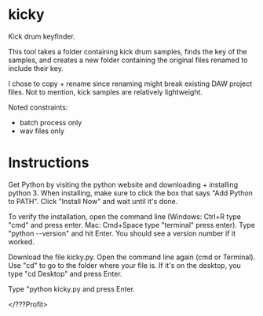 # kicky
Kick drum keyfinder.

This tool takes a folder containing kick drum samples, finds the key of the samples, and creates a new folder containing the original files renamed to include their key.

I chose to copy + rename since renaming might break existing DAW project files. Not to mention, kick samples are relatively lightweight.

Noted constraints:
- batch process only
- wav files only


# Instructions
Get Python by visiting the python website and downloading + installing python 3. When installing, make sure to click the box that says "Add Python to PATH".
Click "Install Now" and wait until it's done.

To verify the installation, open the command line (Windows: Ctrl+R type "cmd" and press enter. Mac: Cmd+Space type "terminal" press enter). Type "python --version" and hit Enter. You should see a version number if it worked.

Download the file kicky.py. Open the command line again (cmd or Terminal). Use "cd" to go to the folder where your file is. If it's on the desktop, you type "cd Desktop" and press Enter.

Type "python kicky.py and press Enter.

</???Profit>
